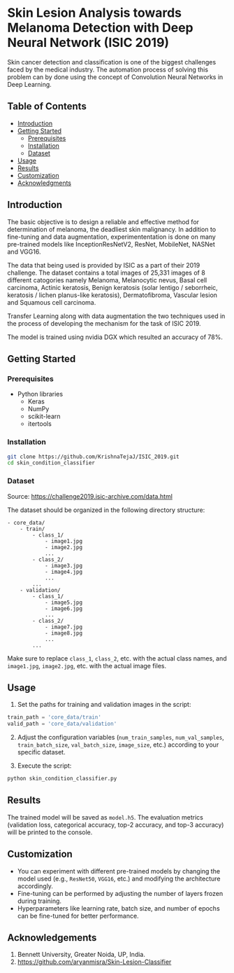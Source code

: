 # Skin Lesion Analysis towards Melanoma Detection with Deep Neural Network (ISIC 2019)
Skin cancer detection and classification is one of the biggest challenges faced by the medical industry. The automation process of solving this problem can by done using the concept of Convolution Neural Networks in Deep Learning. 

## Table of Contents

- [Introduction](#introduction)
- [Getting Started](#getting-started)
    - [Prerequisites](#prerequisites)
    - [Installation](#installation)
    - [Dataset](#dataset)
- [Usage](#usage)
- [Results](#results)
- [Customization](#customization)
- [Acknowledgments](#acknowledgments)

## Introduction

The basic objective is to design a reliable and effective method for determination of melanoma, the deadliest skin malignancy. In addition to fine-tuning and data augmentation, experimententation is done on many pre-trained models like InceptionResNetV2, ResNet, MobileNet, NASNet and VGG16.

The data that being used is provided by ISIC as a part of their 2019 challenge. The dataset contains a total images of 25,331 images of 8 different catogories namely Melanoma, Melanocytic nevus, Basal cell carcinoma, Actinic keratosis, Benign keratosis (solar lentigo / seborrheic, keratosis / lichen planus-like keratosis), Dermatofibroma, Vascular lesion and Squamous cell carcinoma.

Transfer Learning along with data augmentation the two techniques used in the process of developing the mechanism for the task of ISIC 2019. 

The model is trained using nvidia DGX which resulted an accuracy of 78%.

## Getting Started

### Prerequisites

- Python libraries
  - Keras
  - NumPy
  - scikit-learn
  - itertools

### Installation

```bash
git clone https://github.com/KrishnaTejaJ/ISIC_2019.git
cd skin_condition_classifier
```

### Dataset

Source: https://challenge2019.isic-archive.com/data.html

The dataset should be organized in the following directory structure:

```
- core_data/
    - train/
        - class_1/
            - image1.jpg
            - image2.jpg
            ...
        - class_2/
            - image3.jpg
            - image4.jpg
            ...
        ...
    - validation/
        - class_1/
            - image5.jpg
            - image6.jpg
            ...
        - class_2/
            - image7.jpg
            - image8.jpg
            ...
        ...
```

Make sure to replace `class_1`, `class_2`, etc. with the actual class names, and `image1.jpg`, `image2.jpg`, etc. with the actual image files.

## Usage

1. Set the paths for training and validation images in the script:

```python
train_path = 'core_data/train'
valid_path = 'core_data/validation'
```

2. Adjust the configuration variables (`num_train_samples`, `num_val_samples`, `train_batch_size`, `val_batch_size`, `image_size`, etc.) according to your specific dataset.

3. Execute the script:

```bash
python skin_condition_classifier.py
```

## Results

The trained model will be saved as `model.h5`. The evaluation metrics (validation loss, categorical accuracy, top-2 accuracy, and top-3 accuracy) will be printed to the console.

## Customization

- You can experiment with different pre-trained models by changing the model used (e.g., `ResNet50`, `VGG16`, etc.) and modifying the architecture accordingly.
- Fine-tuning can be performed by adjusting the number of layers frozen during training.
- Hyperparameters like learning rate, batch size, and number of epochs can be fine-tuned for better performance.

## Acknowledgements
1)  Bennett University, Greater Noida, UP, India.
2)  https://github.com/aryanmisra/Skin-Lesion-Classifier

